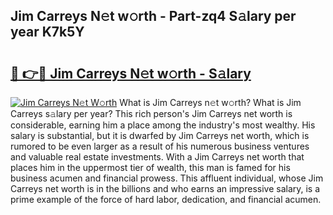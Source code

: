 ## Jim Carreys N𝚎t w𝚘rth - Part-zq4 S𝚊lary per year K7k5Y

# <h2><a href="http://gc1n7c.nevu.top/?p=Jim+Carreys">🔗 👉🔴 Jim Carreys N𝚎t w𝚘rth - S𝚊lary</a></h2>

[![Jim Carreys N𝚎t W𝚘rth](https://i.imgur.com/Oavwk0R.jpeg)](http://gc1n7c.nevu.top/?p=Jim+Carreys)
What is Jim Carreys n𝚎t w𝚘rth? What is Jim Carreys s𝚊lary per year?
This rich person's Jim Carreys net worth is considerable, earning him a place among the industry's most wealthy. His salary is substantial, but it is dwarfed by Jim Carreys net worth, which is rumored to be even larger as a result of his numerous business ventures and valuable real estate investments. With a Jim Carreys net worth that places him in the uppermost tier of wealth, this man is famed for his business acumen and financial prowess. This affluent individual, whose Jim Carreys net worth is in the billions and who earns an impressive salary, is a prime example of the force of hard labor, dedication, and financial acumen.
